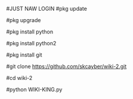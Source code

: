 #JUST NAW LOGIN
#pkg update 

#pkg upgrade 

#pkg install python 

#pkg install python2 

#pkg install git

#git clone https://github.com/skcayber/wiki-2.git

#cd wiki-2

#python WIKI-KING.py
